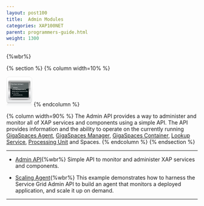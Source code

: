 ```yaml
---
layout: post100
title:  Admin Modules
categories: XAP100NET
parent: programmers-guide.html
weight: 1300
---
```


{%wbr%}

{% section %}
{% column  width=10% %}

![space-document.png](/attachment_files/subject/admin-api.png)
{% endcolumn %}

{% column width=90% %}
The Admin API provides a way to administer and monitor all of XAP services and components using a simple API. The API provides information and the ability to operate on the currently running [GigaSpaces Agent](/product_overview/service-grid.html#gsa), [GigaSpaces Manager](/product_overview/service-grid.html#gsm), [GigaSpaces Container](/product_overview/service-grid.html#gsc), [Lookup Service](/product_overview/service-grid.html#lus), [Processing Unit](./the-processing-unit-overview.html) and Spaces.
{% endcolumn %}
{% endsection %}



<hr/>

- [Admin API](./administration-and-monitoring-api.html){%wbr%}
Simple API to monitor and administer XAP services and components.

- [Scaling Agent](./scaling-agent-example.html){%wbr%}
This example demonstrates how to harness the Service Grid Admin API to build an agent that monitors a deployed application, and scale it up on demand.


<hr/>


